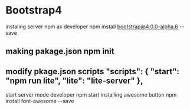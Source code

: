 # Bootstrap4

instaling server npm as developer
npm install bootstrap@4.0.0-alpha.6 --save

making pakage.json
npm init
--------------
modify pkage.json scripts
"scripts": {
    "start": "npm run lite",
    "lite": "lite-server"
  },
-------------
start server mode developer
npm start
installing awesome button
npm install font-awesome --save
